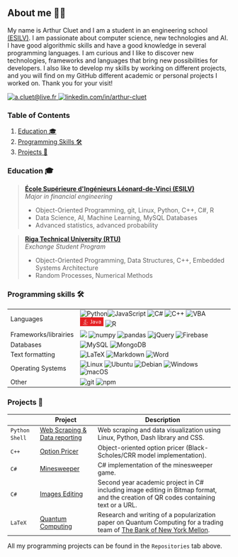 ## About me 👋🏼

My name is Arthur Cluet and I am a student in an engineering school [(ESILV)](https://www.esilv.fr). I am passionate about computer science, new technologies and AI. I have good algorithmic skills and have a good knowledge in several programming languages. I am curious and I like to discover new technologies, frameworks and languages that bring new possibilities for developers. I also like to develop my skills by working on different projects, and you will find on my GitHub different academic or personal projects I worked on. Thank you for your visit!

<a href="mailto:a.cluet@live.fr">
  <img src="https://shields.io/badge/Email%20address-a.cluet%40live.fr-lightgrey?logo=maildotru&style=flat" alt="a.cluet@live.fr"/>
</a>
<a href="https://www.linkedin.com/in/arthur-cluet/">
  <img src="https://shields.io/badge/LinkedIn-in%2Farthur--cluet-0A66C2?logo=linkedin&style=flat" alt="linkedin.com/in/arthur-cluet" />
</a>

### Table of Contents
1. [Education 🎓](#education-)
2. [Programming Skills 🛠](#programming-skills-)
3. [Projects 🌟](#projects-)


### Education 🎓

> [**École Supérieure d'Ingénieurs Léonard-de-Vinci (ESILV)**](https://www.esilv.fr)
> <br />
> _Major in financial engineering_
> <ul>
> <li>Object-Oriented Programming, git, Linux, Python, C++, C#, R</li>
> <li>Data Science, AI, Machine Learning, MySQL Databases</li>
> <li>Advanced statistics, advanced probability</li>
> </ul>

> [**Riga Technical University (RTU)**](https://www.rtu.lv/en)
> <br />
> _Exchange Student Program_
> <ul>
> <li>Object-Oriented Programming, Data Structures, C++, Embedded Systems Architecture</li>
> <li>Random Processes, Numerical Methods</li>
> </ul>


### Programming skills 🛠

|       |  |
| ----------- | ----------- |
| Languages      | <img alt="Python" src="https://img.shields.io/badge/-Python-3776AB?style=flat-square&logo=python&logoColor=white" /><img alt="JavaScript" src="https://img.shields.io/badge/-JavaScript-F7DF1E?style=flat-square&logo=javascript&logoColor=white" /> <img alt="C#" src="https://img.shields.io/badge/-C%23-239120?style=flat-square&logo=csharp&logoColor=white" /> <img alt="C++" src="https://img.shields.io/badge/-C++-00599C?style=flat-square&logo=cplusplus&logoColor=white" /> <img alt="VBA" src="https://img.shields.io/badge/-VBA-217346?style=flat-square&logo=microsoftexcel&logoColor=white" /> <img alt="Java" src="https://github.com/arthurcluet/arthurcluet/raw/main/java_logo_100h.png" height="20"/> <img alt="R" src="https://img.shields.io/badge/-R-276DC3?style=flat-square&logo=r&logoColor=white" /> |
| Frameworks/librairies   | <img src="https://img.shields.io/badge/-React-61DAFB?style=flat-square&logo=react&logoColor=white" /> <img alt="numpy" src="https://img.shields.io/badge/-numpy-013243?style=flat-square&logo=numpy&logoColor=white" /> <img alt="pandas" src="https://img.shields.io/badge/-pandas-150458?style=flat-square&logo=pandas&logoColor=white"> <img alt="jQuery" src="https://img.shields.io/badge/-jQuery-0769AD?style=flat-square&logo=jquery&logoColor=white" /> <img alt="Firebase" src="https://img.shields.io/badge/-Firebase-FFCA28?style=flat-square&logo=firebase&logoColor=white" /> |
| Databases | <img alt="MySQL" src="https://img.shields.io/badge/-MySQL-4479A1?style=flat-square&logo=mysql&logoColor=white" /> <img alt="MongoDB" src="https://img.shields.io/badge/-MongoDB-47A248?style=flat-square&logo=mongodb&logoColor=white" /> |
| Text formatting | <img alt="LaTeX" src="https://img.shields.io/badge/-LaTeX-008080?style=flat-square&logo=latex&logoColor=white" /> <img alt="Markdown" src="https://img.shields.io/badge/-Markdown-black?style=flat-square&logo=markdown&logoColor=white" /> <img alt="Word" src="https://img.shields.io/badge/-Microsoft%20Word-2B579A?style=flat-square&logo=microsoftword&logoColor=white" /> |
| Operating Systems | <img alt="Linux" src="https://img.shields.io/badge/-Linux-FCC624?style=flat-square&logo=linux&logoColor=white" /> <img alt="Ubuntu" src="https://img.shields.io/badge/-Ubuntu-E95420?style=flat-square&logo=ubuntu&logoColor=white" /> <img alt="Debian" src="https://img.shields.io/badge/-Debian-A81D33?style=flat-square&logo=debian&logoColor=white" /> <img alt="Windows" src="https://img.shields.io/badge/-Windows-0078D4?style=flat-square&logo=windows11&logoColor=white" /> <img alt="macOS" src="https://img.shields.io/badge/-macOS-000000?style=flat-square&logo=apple&logoColor=white" /> |
| Other | <img alt="git" src="https://img.shields.io/badge/-Git-F05032?style=flat-square&logo=git&logoColor=white" /> <img alt="npm" src="https://img.shields.io/badge/-NPM-CB3837?style=flat-square&logo=npm&logoColor=white" /> |

### Projects 🌟

|      | Project                       | Description |
| ------------ | ----------------------------- | ------------------------------------------------------------------------------ |
| `Python` `Shell` | [Web Scraping & Data reporting](https://github.com/arthurcluet/webscraping-project) | Web scraping and data visualization using Linux, Python, Dash library and CSS. |
| `C++` | [Option Pricer](https://github.com/arthurcluet/options-pricer) | Object-oriented option pricer (Black-Scholes/CRR model implementation). |
| `C#` | [Minesweeper](https://github.com/arthurcluet/minesweeper) | C# implementation of the minesweeper game. |
| `C#` | [Images Editing](https://github.com/arthurcluet/images-editing-project) | Second year academic project in C# including image editing in Bitmap format, and the creation of QR codes containing text or a URL. |
| `LaTeX` | [Quantum Computing](https://github.com/RostaneF/Quantum_computing-191/blob/main/Quantum_Computing_191.pdf) | Research and writing of a popularization paper on Quantum Computing for a trading team of [The Bank of New York Mellon](https://www.bnymellon.com). |

All my programming projects can be found in the `Repositories` tab above.

